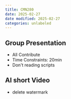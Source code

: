 ```yaml
---
title: CMN280
date: 2025-02-27
date modified: 2025-02-27
categories: unlabeled
---
```


## Group Presentation

- All Contribute
- Time Constraints: 20min
- Don't reading scripts

## AI short Video

- delete watermark
